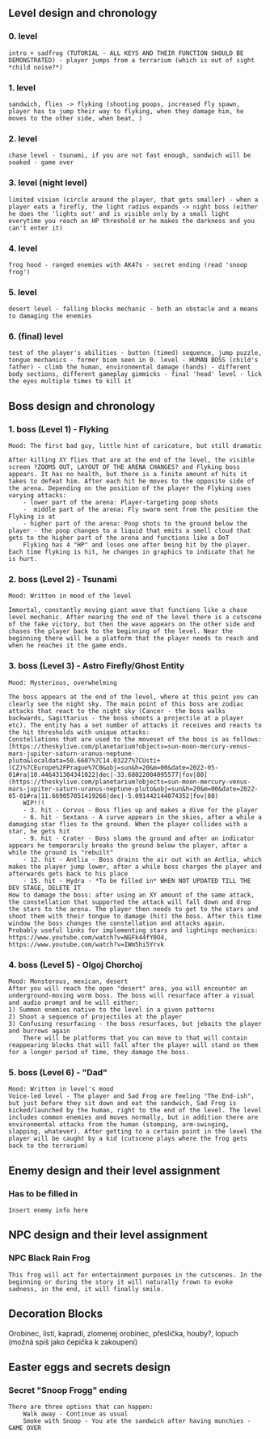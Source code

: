 ## Level design and chronology
### 0. level
    intro + sadfrog (TUTORIAL - ALL KEYS AND THEIR FUNCTION SHOULD BE DEMONSTRATED) - player jumps from a terrarium (which is out of sight *child noise?*)
### 1. level
    sandwich, flies -> flyking (shooting poops, increased fly spawn, player has to jump their way to flyking, when they damage him, he moves to the other side, when beat, )
### 2. level
    chase level - tsunami, if you are not fast enough, sandwich will be soaked - game over
### 3. level (night level)
    limited vision (circle around the player, that gets smaller) - when a player eats a firefly, the light radius expands -> night boss (either he does the 'lights out' and is visible only by a small light everytime you reach an HP threshold or he makes the darkness and you can't enter it) 
### 4. level
    frog hood - ranged enemies with AK47s - secret ending (read 'snoop frog')
### 5. level
    desert level - falling blocks mechanic - both an obstacle and a means to damaging the enemies
### 6. (final) level
    test of the player's abilities - button (timed) sequence, jump puzzle, tongue mechanics - former biom seen in 0. level - HUMAN BOSS (child's father) - climb the human, environmental damage (hands) - different body sections, different gameplay gimmicks - final 'head' level - lick the eyes multiple times to kill it

## Boss design and chronology
### 1. boss (Level 1) - Flyking
    Mood: The first bad guy, little hint of caricature, but still dramatic

    After killing XY flies that are at the end of the level, the visible screen ?ZOOMS OUT, LAYOUT OF THE ARENA CHANGES? and Flyking boss appears. It has no health, but there is a finite amount of hits it takes to defeat him. After each hit he moves to the opposite side of the arena. Depending on the position of the player the Flyking uses varying attacks:
        - lower part of the arena: Player-targeting poop shots
        -  middle part of the arena: Fly swarm sent from the position the Flyking is at
        - higher part of the arena: Poop shots to the ground below the player - the poop changes to a liquid that emits a smell cloud that gets to the higher part of the arena and functions like a DoT
        Flyking has 4 "HP" and loses one after being hit by the player. Each time flyking is hit, he changes in graphics to indicate that he is hurt.
### 2. boss (Level 2) - Tsunami
    Mood: Written in mood of the level
    
    Immortal, constantly moving giant wave that functions like a chase level mechanic. After nearing the end of the level there is a cutscene of the fake victory, but then the wave appears on the other side and chases the player back to the beginning of the level. Near the beginning there will be a platform that the player needs to reach and when he reaches it the game ends.
### 3. boss (Level 3) - Astro Firefly/Ghost Entity
    Mood: Mysterious, overwhelming
    
    The boss appears at the end of the level, where at this point you can clearly see the night sky. The main point of this boss are zodiac attacks that react to the night sky (Cancer - the boss walks backwards, Sagittarius - the boss shoots a projectile at a player etc). The entity has a set number of attacks it receives and reacts to the hit thresholds with unique attacks:
    Constellations that are used to the moveset of the boss is as follows: 
    [https://theskylive.com/planetarium?objects=sun-moon-mercury-venus-mars-jupiter-saturn-uranus-neptune-pluto&localdata=50.6607%7C14.03227%7CUsti+(CZ)%7CEurope%2FPrague%7C0&obj=sun&h=20&m=00&date=2022-05-01#ra|10.446431304341022|dec|-33.68022004095577|fov|80](https://theskylive.com/planetarium?objects=sun-moon-mercury-venus-mars-jupiter-saturn-uranus-neptune-pluto&obj=sun&h=20&m=00&date=2022-05-01#ra|11.669057051419266|dec|-5.091442144074352|fov|80)
        WIP!!!
        - 3. hit - Corvus - Boss flies up and makes a dive for the player
        - 6. hit - Sextans - A curve appears in the skies, after a while a damaging star flies to the ground. When the player collides with a star, he gets hit
        - 9. hit - Crater - Boss slams the ground and after an indicator appears he temporarily breaks the ground below the player, after a while the ground is "rebuilt"
        - 12. hit - Antlia - Boss drains the air out with an Antlia, which makes the player jump lower, after a while boss charges the player and afterwards gets back to his place
        - 15. hit - Hydra - *To be filled in* WHEN NOT UPDATED TILL THE DEV STAGE, DELETE IT
    How to damage the boss: after using an XY amount of the same attack, the constellation that supported the attack will fall down and drop the stars to the arena. The player then needs to get to the stars and shoot them with their tongue to damage (hit) the boss. After this time window the boss changes the constellation and attacks again.
    Probably useful links for implementing stars and lightings mechanics: https://www.youtube.com/watch?v=NGFk44fY0O4, https://www.youtube.com/watch?v=IWm5hi5Yrvk
### 4. boss (Level 5) - Olgoj Chorchoj
    Mood: Monsterous, mexican, desert
    After you will reach the open "desert" area, you will encounter an underground-moving worm boss. The boss will resurface after a visual and audio prompt and he will either:
    1) Summon enemies native to the level in a given patterns
    2) Shoot a sequence of projectiles at the player
    3) Confusing resurfacing - the boss resurfaces, but jebaits the player and burrows again
        There will be platforms that you can move to that will contain reappearing blocks that will fall after the player will stand on them for a longer period of time, they damage the boss.
### 5. boss (Level 6) - "Dad"
    Mood: Written in level's mood
    Voice-led level - The player and Sad Frog are feeling "The End-ish", but just before they sit down and eat the sandwich, Sad Frog is kicked/launched by the human, right to the end of the level. The level includes common enemies and moves normally, but in addition there are environmental attacks from the human (stomping, arm-swinging, slapping, whatever). After getting to a certain point in the level the player will be caught by a kid (cutscene plays where the frog gets back to the terrarium)
## Enemy design and their level assignment
### Has to be filled in
    Insert enemy info here

## NPC design and their level assignment
### NPC Black Rain Frog
    This frog will act for entertainment purposes in the cutscenes. In the beginning or during the story it will naturally frown to evoke sadness, in the end, it will finally smile.
    
## Decoration Blocks
Orobinec, listí, kapradí, zlomenej orobinec, přeslička, houby?, lopuch (možná spíš jako čepička k zakoupení)

## Easter eggs and secrets design
### Secret "Snoop Frogg" ending
    There are three options that can happen:
        Walk away - Continue as usual
        Smoke with Snoop - You ate the sandwich after having munchies - GAME OVER
